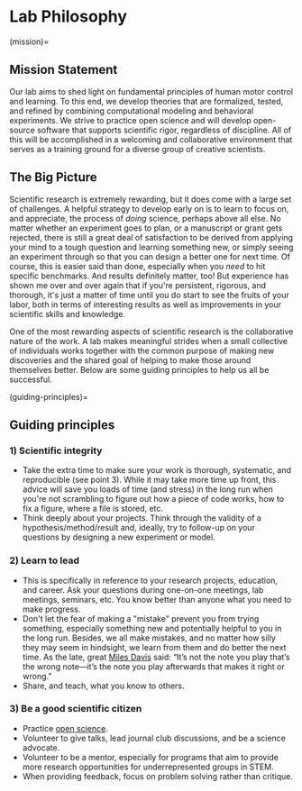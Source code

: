 # Lab Philosophy

(mission)=
## Mission Statement
Our lab aims to shed light on fundamental principles of human motor control and learning. To this end, we develop theories that are formalized, tested, and refined by combining computational modeling and behavioral experiments. We strive to practice open science and will develop open-source software that supports scientific rigor, regardless of discipline. All of this will be accomplished in a welcoming and collaborative environment that serves as a training ground for a diverse group of creative scientists.

## The Big Picture
Scientific research is extremely rewarding, but it does come with a large set of challenges. A helpful strategy to develop early on is to learn to focus on, and appreciate, the process of *doing* science, perhaps above all else. No matter whether an experiment goes to plan, or a manuscript or grant gets rejected, there is still a great deal of satisfaction to be derived from applying your mind to a tough question and learning something new, or simply seeing an experiment through so that you can design a better one for next time. Of course, this is easier said than done, especially when you *need* to hit specific benchmarks. And results definitely matter, too! But experience has shown me over and over again that if you're persistent, rigorous, and thorough, it's just a matter of time until you do start to see the fruits of your labor, both in terms of interesting results as well as improvements in your scientific skills and knowledge. 

One of the most rewarding aspects of scientific research is the collaborative nature of the work. A lab makes meaningful strides when a small collective of individuals works together with the common purpose of making new discoveries and the shared goal of helping to make those around themselves better. Below are some guiding principles to help us all be successful. 

(guiding-principles)=
## Guiding principles

### 1) Scientific integrity
- Take the extra time to make sure your work is thorough, systematic, and reproducible (see point 3). While it may take more time up front, this advice will save you loads of time (and stress) in the long run when you're not scrambling to figure out how a piece of code works, how to fix a figure, where a file is stored, etc. 
- Think deeply about your projects. Think through the validity of a hypothesis/method/result and, ideally, try to follow-up on your questions by designing a new experiment or model.

### 2) Learn to lead
- This is specifically in reference to your research projects, education, and career. Ask your questions during one-on-one meetings, lab meetings, seminars, etc. You know better than anyone what you need to make progress.
- Don't let the fear of making a "mistake" prevent you from trying something, especially something new and potentially helpful to you in the long run. Besides, we all make mistakes, and no matter how silly they may seem in hindsight, we learn from them and do better the next time. As the late, great [Miles Davis](https://www.youtube.com/watch?v=zqNTltOGh5c) said: “It’s not the note you play that’s the wrong note&mdash;it’s the note you play afterwards that makes it right or wrong.”  
- Share, and teach, what you know to others.

### 3) Be a good scientific citizen
- Practice [open science](https://www.cos.io/).
- Volunteer to give talks, lead journal club discussions, and be a science advocate.
- Volunteer to be a mentor, especially for programs that aim to provide more research opportunities for underrepresented groups in STEM.
- When providing feedback, focus on problem solving rather than critique.
           





